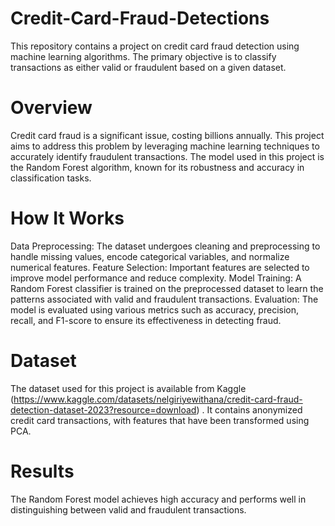 # Credit-Card-Fraud-Detections
This repository contains a project on credit card fraud detection using machine learning algorithms. The primary objective is to classify transactions as either valid or fraudulent based on a given dataset.

# Overview
Credit card fraud is a significant issue, costing billions annually. This project aims to address this problem by leveraging machine learning techniques to accurately identify fraudulent transactions. The model used in this project is the Random Forest algorithm, known for its robustness and accuracy in classification tasks.

# How It Works
Data Preprocessing: The dataset undergoes cleaning and preprocessing to handle missing values, encode categorical variables, and normalize numerical features.
Feature Selection: Important features are selected to improve model performance and reduce complexity.
Model Training: A Random Forest classifier is trained on the preprocessed dataset to learn the patterns associated with valid and fraudulent transactions.
Evaluation: The model is evaluated using various metrics such as accuracy, precision, recall, and F1-score to ensure its effectiveness in detecting fraud.

# Dataset
The dataset used for this project is available from Kaggle (https://www.kaggle.com/datasets/nelgiriyewithana/credit-card-fraud-detection-dataset-2023?resource=download) . It contains anonymized credit card transactions, with features that have been transformed using PCA.

# Results
The Random Forest model achieves high accuracy and performs well in distinguishing between valid and fraudulent transactions.
